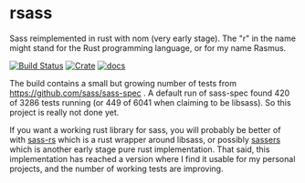 # rsass

Sass reimplemented in rust with nom (very early stage).  The "r" in
the name might stand for the Rust programming language, or for my name
Rasmus.

[![Build Status](https://travis-ci.org/kaj/rsass.svg?branch=master)](https://travis-ci.org/kaj/rsass)
[![Crate](https://meritbadge.herokuapp.com/rsass)](https://crates.io/crates/rsass)
[![docs](https://docs.rs/rsass/badge.svg)](https://docs.rs/rsass)

The build contains a small but growing number of tests from
https://github.com/sass/sass-spec .
A default run of sass-spec found 420 of 3286 tests running (or 449 of
6041 when claiming to be libsass).
So this project is really not done yet.

If you want a working rust library for sass, you will probably be
better of with [sass-rs](https://crates.io/crates/sass-rs) which is a
rust wrapper around libsass, or possibly
[sassers](https://crates.io/crates/sassers) which is another early
stage pure rust implementation.
That said, this implementation has reached a version where I find it
usable for my personal projects, and the number of working tests are
improving.
